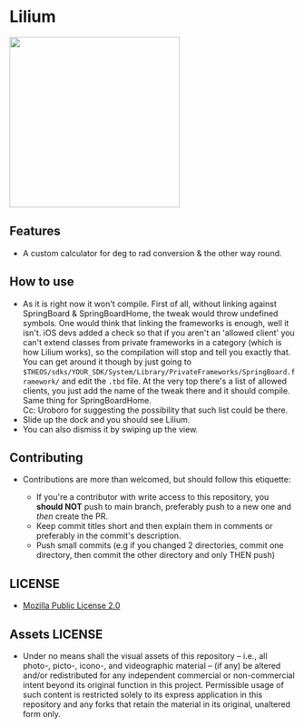 # Lilium

<img src="https://raw.githubusercontent.com/Luki120/luki120.github.io/master/assets/Tweaks/SpringBoard/Lilium/Lilium.png" width="300">

## Features

* A custom calculator for deg to rad conversion & the other way round.

## How to use

* As it is right now it won't compile. First of all, without linking against SpringBoard & SpringBoardHome, the tweak would throw undefined symbols. One would think that linking the frameworks is enough, well it isn't. iOS devs added a check so that if you aren't an 'allowed client' you can't extend classes from private frameworks in a category (which is how Lilium works), so the compilation will stop and tell you exactly that. You can get around it though by just going to `$THEOS/sdks/YOUR_SDK/System/Library/PrivateFrameworks/SpringBoard.framework/` and edit the `.tbd` file. At the very top there's a list of allowed clients, you just add the name of the tweak there and it should compile. Same thing for SpringBoardHome.<br>
Cc: Uroboro for suggesting the possibility that such list could be there.
* Slide up the dock and you should see Lilium.
* You can also dismiss it by swiping up the view.

## Contributing

* Contributions are more than welcomed, but should follow this etiquette:

	* If you're a contributor with write access to this repository, you **should NOT** push to main branch, preferably push to a new one and *then* create the PR.
	* Keep commit titles short and then explain them in comments or preferably in the commit's description.
	* Push small commits (e.g if you changed 2 directories, commit one directory, then commit the other directory and only THEN push)

## LICENSE

* [Mozilla Public License 2.0](https://www.mozilla.org/en-US/MPL/2.0/)

## Assets LICENSE

* Under no means shall the visual assets of this repository – i.e., all photo-, picto-, icono-, and videographic material – (if any) be altered and/or redistributed for any independent commercial or non-commercial intent beyond its original function in this project. Permissible usage of such content is restricted solely to its express application in this repository and any forks that retain the material in its original, unaltered form only.
